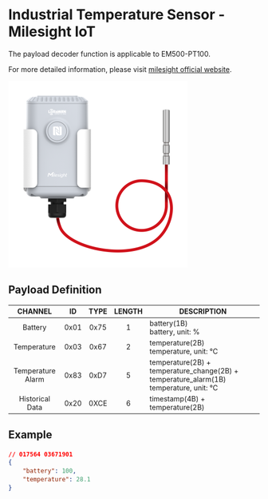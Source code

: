 # Industrial Temperature Sensor - Milesight IoT

The payload decoder function is applicable to EM500-PT100.

For more detailed information, please visit [milesight official website](https://www.milesight-iot.com).

![EM500-PT100](EM500-PT100.png)

## Payload Definition

|      CHANNEL      |  ID  | TYPE | LENGTH | DESCRIPTION                                                                               |
| :---------------: | :--: | :--: | :----: | ----------------------------------------------------------------------------------------- |
|      Battery      | 0x01 | 0x75 |   1    | battery(1B)<br/>battery, unit: %                                                          |
|    Temperature    | 0x03 | 0x67 |   2    | temperature(2B)<br/>temperature, unit: ℃                                                  |
| Temperature Alarm | 0x83 | 0xD7 |   5    | temperature(2B) + temperature_change(2B) + temperature_alarm(1B)<br/>temperature, unit: ℃ |
|  Historical Data  | 0x20 | 0XCE |   6    | timestamp(4B) + temperature(2B)                                                           |

## Example

```json
// 017564 03671901
{
    "battery": 100,
    "temperature": 28.1
}
```
